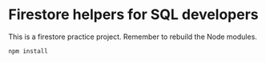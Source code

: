# Firestore helpers for SQL developers

This is a firestore practice project.
Remember to rebuild the Node modules.

```
npm install
```

